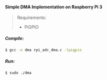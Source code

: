 #### Simple DMA Implementation on Raspberry Pi 3

> Requirements:
> - PiGPIO

##### Compile:
```sh
$ gcc -o dma rpi_adc_dma.c -lpigpio
```

##### Run:
```sh
$ sudo ./dma
```
